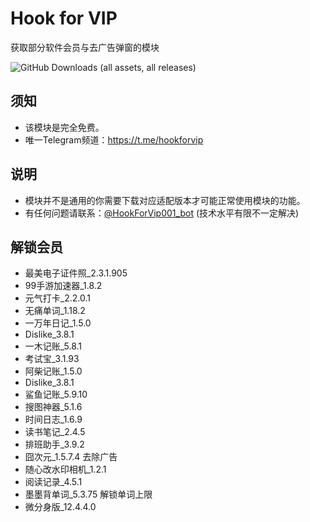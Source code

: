 # Hook for VIP
获取部分软件会员与去广告弹窗的模块<br>

![GitHub Downloads (all assets, all releases)](https://img.shields.io/github/downloads/Xposed-Modules-Repo/com.wye4.hookforvip/total)
## 须知
- 该模块是完全免费。
- 唯一Telegram频道：https://t.me/hookforvip
## 说明
- 模块并不是通用的你需要下载对应适配版本才可能正常使用模块的功能。
- 有任何问题请联系：[@HookForVip001_bot](https://t.me/HookForVip001_bot) (技术水平有限不一定解决)
## 解锁会员
- 最美电子证件照_2.3.1.905
- 99手游加速器_1.8.2
- 元气打卡_2.2.0.1
- 无痛单词_1.18.2
- 一万年日记_1.5.0
- Dislike_3.8.1
- 一木记账_5.8.1
- 考试宝_3.1.93
- 阿柴记账_1.5.0
- Dislike_3.8.1
- 鲨鱼记账_5.9.10
- 搜图神器_5.1.6
- 时间日志_1.6.9
- 读书笔记_2.4.5
- 排班助手_3.9.2
- 囧次元_1.5.7.4 去除广告
- 随心改水印相机_1.2.1
- 阅读记录_4.5.1
- 墨墨背单词_5.3.75 解锁单词上限
- 微分身版_12.4.4.0
